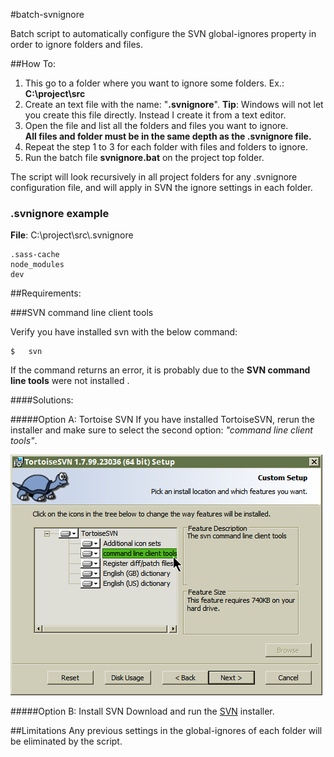 #batch-svnignore

Batch script to automatically configure the SVN global-ignores property in order to ignore folders and files.


##How To:

1. This go to a folder where you want to ignore some folders. Ex.: **C:\project\src**
2. Create an text file with the name: "**.svnignore**".
	**Tip**:  Windows will not let you create this file directly. Instead I create it from a text editor.
3. Open the file and list all the folders and files you want to ignore.  
	**All files and folder must be in the same depth as the .svnignore file.**   
4. Repeat the step 1 to 3 for each folder with files and folders to ignore.
5. Run the batch file **svnignore.bat** on the project top folder.

The script will look recursively in all project folders for any .svnignore configuration file, and will apply in SVN  the ignore settings in each folder.

### .svnignore example

**File**: C:\project\src\\.svnignore
```
.sass-cache
node_modules
dev
```


##Requirements:

###SVN command line client tools

Verify you have installed svn with the below command:

```
$	svn
```
If the command returns an error, it is probably due to the **SVN command line tools** were not installed .

####Solutions:

#####Option A: Tortoise SVN
If you have installed TortoiseSVN, rerun the installer and make sure to select the second option: _"command line client tools"_.

![](images/ZquvH.png?raw=true)

#####Option B: Install SVN
Download and run the [SVN] installer.


##Limitations
Any previous settings in the global-ignores of each folder will be eliminated by the script.


[SVN]: http://sourceforge.net/projects/win32svn/

